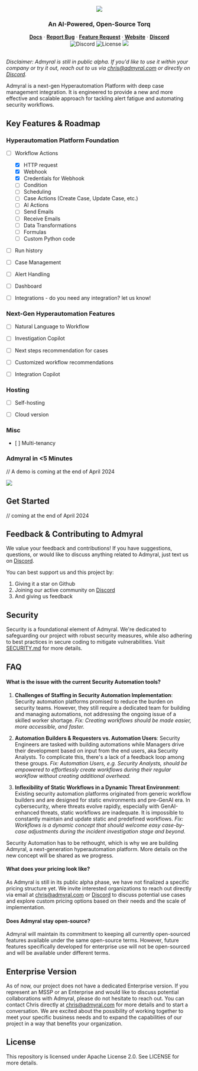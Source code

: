 <p align="center">
<img src="https://admyral-assets.s3.eu-central-1.amazonaws.com/admyral-title.svg">
</p>
<div align="center">
  <h3>An AI-Powered, Open-Source Torq</h3>
</div>



<div align="center">
  <div>
      <a href=""><strong>Docs</strong></a> ·
      <a href=""><strong>Report Bug</strong></a> ·
      <a href="https://discord.gg/GqbJZT9Hbf"><strong>Feature Request</strong></a> ·
      <a href=""><strong>Website</strong></a> ·
      <a href="https://discord.gg/GqbJZT9Hbf"><strong>Discord</strong></a>
  </div>
  <div>
      <img alt="Discord" src="https://img.shields.io/discord/1222168064573968454?logo=Discord&logoColor=%23FFFFFF">
      <img alt="License" src="https://img.shields.io/badge/License-Apache%202.0-blue">
      <img src="https://img.shields.io/badge/Status-alpha-blue">
  </div>
</div>

</br>

*Disclaimer: Admyral is still in public alpha. If you'd like to use it within your company or try it out, reach out to us via [chris@admyral.com](mailto:chris@admyral.com) or directly on [Discord](https://discord.gg/GqbJZT9Hbf).*

Admyral is a next-gen Hyperautomation Platform with deep case management integration. It is engineered to provide a new and more effective and scalable approach for tackling alert fatigue and automating security workflows.

## Key Features & Roadmap
### Hyperautomation Platform Foundation
- [ ] Workflow Actions
  - [x] HTTP request
  - [X] Webhook
  - [X] Credentials for Webhook
  - [ ] Condition
  - [ ] Scheduling
  - [ ] Case Actions (Create Case, Update Case, etc.)
  - [ ] AI Actions
  - [ ] Send Emails
  - [ ] Receive Emails
  - [ ] Data Transformations
  - [ ] Formulas
  - [ ] Custom Python code
- [ ] Run history
- [ ] Case Management
- [ ] Alert Handling
- [ ] Dashboard
- [ ] Integrations - do you need any integration? let us know!


### Next-Gen Hyperautomation Features
- [ ] Natural Language to Workflow
- [ ] Investigation Copilot
- [ ] Next steps recommendation for cases
- [ ] Customized workflow recommendations
- [ ] Integration Copilot


### Hosting
- [ ] Self-hosting
- [ ] Cloud version


### Misc
- [ ] Multi-tenancy


### Admyral in <5 Minutes
// A demo is coming at the end of April 2024

<img src="https://admyral-assets.s3.eu-central-1.amazonaws.com/admyral-github-screen.svg">



## Get Started
// coming at the end of April 2024



## Feedback & Contributing to Admyral
We value your feedback and contributions! If you have suggestions, questions, or would like to discuss anything related to Admyral, just text us on [Discord](https://discord.gg/GqbJZT9Hbf).

You can best support us and this project by:
1. Giving it a star on Github
2. Joining our active community on [Discord](https://discord.gg/GqbJZT9Hbf)
3. And giving us feedback


## Security
Security is a foundational element of Admyral. We're dedicated to safeguarding our project with robust security measures, while also adhering to best practices in secure coding to mitigate vulnerabilities. Visit [SECURITY.md](https://github.com/Admyral-Security/admyral/blob/main/SECURITY.md) for more details.


## FAQ
#### What is the issue with the current Security Automation tools?
1. **Challenges of Staffing in Security Automation Implementation**: 
Security automation platforms promised to reduce the burden on security teams. However, they still require a dedicated team for building and managing automations, not addressing the ongoing issue of a skilled worker shortage.
*Fix: Creating workflows should be made easier, more accessible, and faster.*

2. **Automation Builders & Requesters vs. Automation Users**: 
Security Engineers are tasked with building automations while Managers drive their development based on input from the end users, aka Security Analysts. To complicate this, there's a lack of a feedback loop among these groups. 
*Fix: Automation Users, e.g. Security Analysts, should be empowered to effortlessly create workflows during their regular workflow without creating additional overhead.*

3. **Inflexibility of Static Workflows in a Dynamic Threat Environment**: 
Existing security automation platforms originated from generic workflow builders and are designed for static environments and pre-GenAI era. In cybersecurity, where threats evolve rapidly, especially with GenAI-enhanced threats, static workflows are inadequate. It is impossible to constantly maintain and update static and predefined workflows.
*Fix: Workflows is a dynamic concept that should welcome easy case-by-case adjustments during the incident investigation stage and beyond.*

Security Automation has to be rethought, which is why we are building Admyral, a next-generation hyperautomation platform. More details on the new concept will be shared as we progress.




#### What does your pricing look like?
As Admyral is still in its public alpha phase, we have not finalized a specific pricing structure yet. We invite interested organizations to reach out directly via email at [chris@admyral.com](mailto:chris@admyral.com) or [Discord](https://discord.gg/GqbJZT9Hbf) to discuss potential use cases and explore custom pricing options based on their needs and the scale of implementation.



#### Does Admyral stay open-source?
Admyral will maintain its commitment to keeping all currently open-sourced features available under the same open-source terms. However, future features specifically developed for enterprise use will not be open-sourced and will be available under different terms.



## Enterprise Version
As of now, our project does not have a dedicated Enterprise version.
If you represent an MSSP or an Enterprise and would like to discuss potential collaborations with Admyral, please do not hesitate to reach out. You can contact Chris directly at [chris@admyral.com](mailto:chris@admyral.com) for more details and to start a conversation.
We are excited about the possibility of working together to meet your specific business needs and to expand the capabilities of our project in a way that benefits your organization.



## License
This repository is licensed under Apache License 2.0. See LICENSE for more details.

